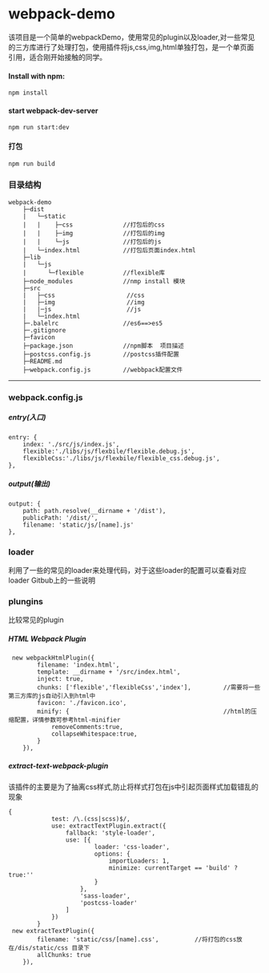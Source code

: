 # webpack-demo
该项目是一个简单的webpackDemo，使用常见的plugin以及loader,对一些常见的三方库进行了处理打包，使用插件将js,css,img,html单独打包，是一个单页面引用，适合刚开始接触的同学。
#### Install with npm: 
    npm install
#### start webpack-dev-server
    npm run start:dev
#### 打包
    npm run build
    
### 目录结构
```
webpack-demo
    ├─dist
    |   └─static
    |   |    ├─css              //打包后的css
    |   |    ├─img              //打包后的img
    |   |    └─js               //打包后的js
    |   └─index.html            //打包后页面index.html
    ├─lib
    |   └─js
    |      └─flexible           //flexible库
    ├─node_modules              //nmp install 模块
    ├─src
    |   ├─css                    //css
    |   ├─img                    //img
    |   |─js                     //js
    |   └─index.html
    ├─.balelrc                  //es6==>es5
    ├─.gitignore
    ├─favicon
    ├─package.json              //npm脚本  项目描述
    ├─postcss.config.js         //postcss插件配置
    ├─README.md
    ├─webpack.config.js         //webbpack配置文件
```
---
### webpack.config.js
##### entry(入口)
    entry: {
        index: './src/js/index.js',
        flexible:'./libs/js/flexbile/flexible.debug.js',
        flexibleCss:'./libs/js/flexbile/flexible_css.debug.js',
    },
##### output(输出)
    output: {
        path: path.resolve(__dirname + '/dist'),
        publicPath: '/dist/',
        filename: 'static/js/[name].js'
    },

### loader
利用了一些的常见的loader来处理代码，对于这些loader的配置可以查看对应loader Gitbub上的一些说明

### plungins
比较常见的plugin
##### HTML Webpack Plugin
     new webpackHtmlPlugin({
            filename: 'index.html',  
            template: __dirname + '/src/index.html',
            inject: true,
            chunks: ['flexible','flexibleCss','index'],         //需要将一些第三方库的js自动引入到html中
            favicon: './favicon.ico',
            minify: {                                           //html的压缩配置，详情参数可参考html-minifier
                removeComments:true,
                collapseWhitespace:true,
            }
        }),


##### extract-text-webpack-plugin 
该插件的主要是为了抽离css样式,防止将样式打包在js中引起页面样式加载错乱的现象

    {
                test: /\.(css|scss)$/,
                use: extractTextPlugin.extract({
                    fallback: 'style-loader',
                    use: [{
                            loader: 'css-loader',
                            options: {
                                importLoaders: 1,
                                minimize: currentTarget == 'build' ? true:''
                            }
                        },
                        'sass-loader',
                        'postcss-loader'
                    ]
                })
            }
     new extractTextPlugin({
            filename: 'static/css/[name].css',          //将打包的css放在/dis/static/css 目录下
            allChunks: true
        }),